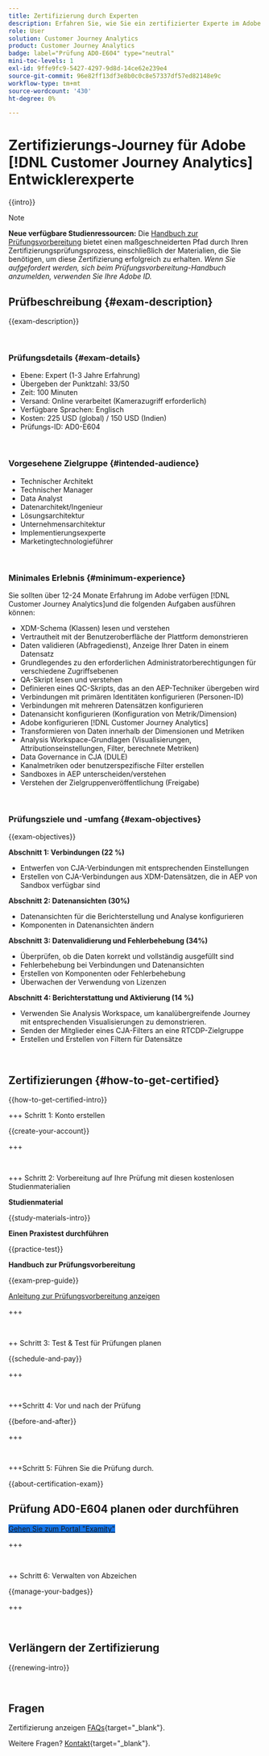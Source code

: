 ```yaml
---
title: Zertifizierung durch Experten
description: Erfahren Sie, wie Sie ein zertifizierter Experte im Adobe werden. [!DNL Customer Journey Analytics]
role: User
solution: Customer Journey Analytics
product: Customer Journey Analytics
badge: label="Prüfung AD0-E604" type="neutral"
mini-toc-levels: 1
exl-id: 9ffe9fc9-5427-4297-9d8d-14ce62e239e4
source-git-commit: 96e82ff13df3e8b0c0c8e57337df57ed82148e9c
workflow-type: tm+mt
source-wordcount: '430'
ht-degree: 0%

---
```


# Zertifizierungs-Journey für Adobe [!DNL Customer Journey Analytics] Entwicklerexperte

{{intro}}

>[!NOTE]
>
>**Neue verfügbare Studienressourcen:** Die [Handbuch zur Prüfungsvorbereitung](https://app.rockinfo.com/courses/132) bietet einen maßgeschneiderten Pfad durch Ihren Zertifizierungsprüfungsprozess, einschließlich der Materialien, die Sie benötigen, um diese Zertifizierung erfolgreich zu erhalten. _Wenn Sie aufgefordert werden, sich beim Prüfungsvorbereitung-Handbuch anzumelden, verwenden Sie Ihre Adobe ID._

## Prüfbeschreibung {#exam-description}

{{exam-description}}

<br>

### Prüfungsdetails {#exam-details}

* Ebene: Expert (1-3 Jahre Erfahrung)
* Übergeben der Punktzahl: 33/50
* Zeit: 100 Minuten
* Versand: Online verarbeitet (Kamerazugriff erforderlich)
* Verfügbare Sprachen: Englisch
* Kosten: 225 USD (global) / 150 USD (Indien)
* Prüfungs-ID: AD0-E604

<br>

### Vorgesehene Zielgruppe {#intended-audience}

* Technischer Architekt
* Technischer Manager
* Data Analyst
* Datenarchitekt/Ingenieur
* Lösungsarchitektur
* Unternehmensarchitektur
* Implementierungsexperte
* Marketingtechnologieführer

<br>

### Minimales Erlebnis {#minimum-experience}

Sie sollten über 12-24 Monate Erfahrung im Adobe verfügen [!DNL Customer Journey Analytics]und die folgenden Aufgaben ausführen können:

* XDM-Schema (Klassen) lesen und verstehen
* Vertrautheit mit der Benutzeroberfläche der Plattform demonstrieren
* Daten validieren (Abfragedienst), Anzeige Ihrer Daten in einem Datensatz
* Grundlegendes zu den erforderlichen Administratorberechtigungen für verschiedene Zugriffsebenen
* QA-Skript lesen und verstehen
* Definieren eines QC-Skripts, das an den AEP-Techniker übergeben wird
* Verbindungen mit primären Identitäten konfigurieren (Personen-ID)
* Verbindungen mit mehreren Datensätzen konfigurieren
* Datenansicht konfigurieren (Konfiguration von Metrik/Dimension)
* Adobe konfigurieren [!DNL Customer Journey Analytics]
* Transformieren von Daten innerhalb der Dimensionen und Metriken
* Analysis Workspace-Grundlagen (Visualisierungen, Attributionseinstellungen, Filter, berechnete Metriken)
* Data Governance in CJA (DULE)
* Kanalmetriken oder benutzerspezifische Filter erstellen
* Sandboxes in AEP unterscheiden/verstehen
* Verstehen der Zielgruppenveröffentlichung (Freigabe)

<br>

### Prüfungsziele und -umfang {#exam-objectives}

{{exam-objectives}}

**Abschnitt 1: Verbindungen (22 %)**

* Entwerfen von CJA-Verbindungen mit entsprechenden Einstellungen
* Erstellen von CJA-Verbindungen aus XDM-Datensätzen, die in AEP von Sandbox verfügbar sind

**Abschnitt 2: Datenansichten (30%)**

* Datenansichten für die Berichterstellung und Analyse konfigurieren
* Komponenten in Datenansichten ändern

**Abschnitt 3: Datenvalidierung und Fehlerbehebung (34%)**

* Überprüfen, ob die Daten korrekt und vollständig ausgefüllt sind
* Fehlerbehebung bei Verbindungen und Datenansichten
* Erstellen von Komponenten oder Fehlerbehebung
* Überwachen der Verwendung von Lizenzen

**Abschnitt 4: Berichterstattung und Aktivierung (14 %)**

* Verwenden Sie Analysis Workspace, um kanalübergreifende Journey mit entsprechenden Visualisierungen zu demonstrieren.
* Senden der Mitglieder eines CJA-Filters an eine RTCDP-Zielgruppe
* Erstellen und Erstellen von Filtern für Datensätze

<br>

## Zertifizierungen {#how-to-get-certified}

{{how-to-get-certified-intro}}

+++ Schritt 1: Konto erstellen

{{create-your-account}}

+++

<br>

+++ Schritt 2: Vorbereitung auf Ihre Prüfung mit diesen kostenlosen Studienmaterialien

**Studienmaterial**

{{study-materials-intro}}

**Einen Praxistest durchführen**

{{practice-test}}

**Handbuch zur Prüfungsvorbereitung**

{{exam-prep-guide}}

[Anleitung zur Prüfungsvorbereitung anzeigen](https://app.rockinfo.com/courses/132)

+++

<br>

++ Schritt 3: Test &amp; Test für Prüfungen planen

{{schedule-and-pay}}

+++

<br>

+++Schritt 4: Vor und nach der Prüfung

{{before-and-after}}

+++

<br>

+++Schritt 5: Führen Sie die Prüfung durch.

{{about-certification-exam}}

## Prüfung AD0-E604 planen oder durchführen

<a href="https://www.certmetrics.com/adobe/candidate/examity_sso.aspx?eid=AD0-E604" target="_blank" class="spectrum-Button spectrum-Button--fill spectrum-Button--accent spectrum-Button--sizeM is-margin-bottom-big-big at-element-click-tracking" style="background-color:#1473E6">

<span class="spectrum-Button-label has-no-wrap">
   Gehen Sie zum Portal "Examity"
</span>
</a>

+++

<br>

++ Schritt 6: Verwalten von Abzeichen

{{manage-your-badges}}

+++

<br>

## Verlängern der Zertifizierung

{{renewing-intro}}

<br>

## Fragen

Zertifizierung anzeigen [FAQs](https://experienceleague.adobe.com/docs/certification/certification/faq.html){target="_blank"}.

Weitere Fragen? [Kontakt](mailto:certif@adobe.com){target="_blank"}.

